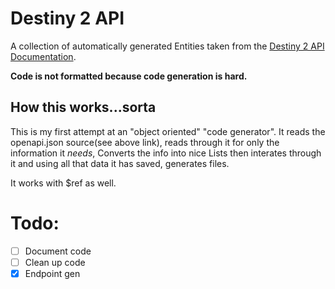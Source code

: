 # Destiny 2 API

A collection of automatically generated Entities taken from the [Destiny 2 API Documentation](https://github.com/Bungie-net/api/blob/master/openapi.json).

**Code is not formatted because code generation is hard.**

## How this works...sorta

This is my first attempt at an "object oriented" "code generator". It reads the openapi.json source(see above link), reads through it for only the information it *needs*, Converts the info into nice Lists then interates through it and using all that data it has saved, generates files. 

It works with $ref as well.

# Todo:

- [ ] Document code
- [ ] Clean up code
- [x] Endpoint gen
